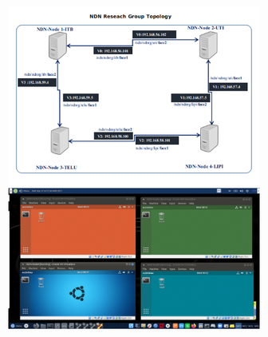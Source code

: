 
![alt tag](https://github.com/syaifulahdan/Mini-NDN-Work/blob/main/Assignment%202:NDNrg-Topology/NDNrg-Image/topology.png)
![alt tag](https://github.com/syaifulahdan/Mini-NDN-Work/blob/main/Assignment%202:NDNrg-Topology/NDNrg-Image/ndnrg-onvbox.png)
